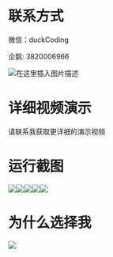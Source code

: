 # 联系方式

微信：duckCoding

企鹅: 3820006966

![在这里插入图片描述](http://upload.cxycsx.vip/91ab4bcb4f2c4c6db86365bb6d6e9c62.jpeg)

# 详细视频演示

请联系我获取更详细的演示视频

# 运行截图

![](http://www.bysj52.com/uploadfile/ueditor/image/202306/%E6%AF%95%E8%AE%BEssm270%E7%A4%BE%E5%8C%BA%E6%99%BA%E6%85%A7%E5%85%BB%E8%80%81%E7%9B%91%E6%8A%A4%E7%AE%A1%E7%90%86%E5%B9%B3%E5%8F%B0+vue%E6%AF%95%E4%B8%9A%E8%AE%BE%E8%AE%A1/2.png)![](http://www.bysj52.com/uploadfile/ueditor/image/202306/%E6%AF%95%E8%AE%BEssm270%E7%A4%BE%E5%8C%BA%E6%99%BA%E6%85%A7%E5%85%BB%E8%80%81%E7%9B%91%E6%8A%A4%E7%AE%A1%E7%90%86%E5%B9%B3%E5%8F%B0+vue%E6%AF%95%E4%B8%9A%E8%AE%BE%E8%AE%A1/5.png)![](http://www.bysj52.com/uploadfile/ueditor/image/202306/%E6%AF%95%E8%AE%BEssm270%E7%A4%BE%E5%8C%BA%E6%99%BA%E6%85%A7%E5%85%BB%E8%80%81%E7%9B%91%E6%8A%A4%E7%AE%A1%E7%90%86%E5%B9%B3%E5%8F%B0+vue%E6%AF%95%E4%B8%9A%E8%AE%BE%E8%AE%A1/1.png)![](http://www.bysj52.com/uploadfile/ueditor/image/202306/%E6%AF%95%E8%AE%BEssm270%E7%A4%BE%E5%8C%BA%E6%99%BA%E6%85%A7%E5%85%BB%E8%80%81%E7%9B%91%E6%8A%A4%E7%AE%A1%E7%90%86%E5%B9%B3%E5%8F%B0+vue%E6%AF%95%E4%B8%9A%E8%AE%BE%E8%AE%A1/3.png)![](http://www.bysj52.com/uploadfile/ueditor/image/202306/%E6%AF%95%E8%AE%BEssm270%E7%A4%BE%E5%8C%BA%E6%99%BA%E6%85%A7%E5%85%BB%E8%80%81%E7%9B%91%E6%8A%A4%E7%AE%A1%E7%90%86%E5%B9%B3%E5%8F%B0+vue%E6%AF%95%E4%B8%9A%E8%AE%BE%E8%AE%A1/4.png)

# 为什么选择我

![](http://upload.cxycsx.vip/%E7%A8%8B%E5%BA%8F%E8%AE%BE%E8%AE%A1.png)

